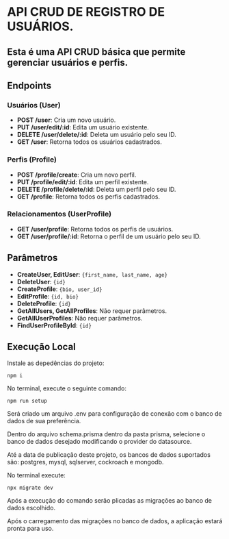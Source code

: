 # API CRUD DE REGISTRO DE USUÁRIOS.

## Esta é uma API CRUD básica que permite gerenciar usuários e perfis.

## Endpoints

### Usuários (User)
- **POST /user**: Cria um novo usuário.
- **PUT /user/edit/:id**: Edita um usuário existente.
- **DELETE /user/delete/:id**: Deleta um usuário pelo seu ID.
- **GET /user**: Retorna todos os usuários cadastrados.

### Perfis (Profile)
- **POST /profile/create**: Cria um novo perfil.
- **PUT /profile/edit/:id**: Edita um perfil existente.
- **DELETE /profile/delete/:id**: Deleta um perfil pelo seu ID.
- **GET /profile**: Retorna todos os perfis cadastrados.

### Relacionamentos (UserProfile)
- **GET /user/profile**: Retorna todos os perfis de usuários.
- **GET /user/profile/:id**: Retorna o perfil de um usuário pelo seu ID.

## Parâmetros
- **CreateUser, EditUser**: `{first_name, last_name, age}`
- **DeleteUser**: `{id}`
- **CreateProfile**: `{bio, user_id}`
- **EditProfile**: `{id, bio}`
- **DeleteProfile**: `{id}`
- **GetAllUsers, GetAllProfiles**: Não requer parâmetros.
- **GetAllUserProfiles**: Não requer parâmetros.
- **FindUserProfileById**: `{id}`

## Execução Local
Instale as depedências do projeto:

`npm i`

No terminal, execute o seguinte comando:

`npm run setup` 

Será criado um arquivo .env para configuração de conexão com o banco de dados de sua preferência.

Dentro do arquivo schema.prisma dentro da pasta prisma, selecione o banco de dados desejado modificando o provider do datasource.

Até a data de publicação deste projeto, os bancos de dados suportados são: postgres, mysql, sqlserver, cockroach e mongodb.

No terminal execute:

`npx migrate dev`

Após a execução do comando serão plicadas as migrações ao banco de dados escolhido.

Após o carregamento das migrações no banco de dados, a aplicação estará pronta para uso.